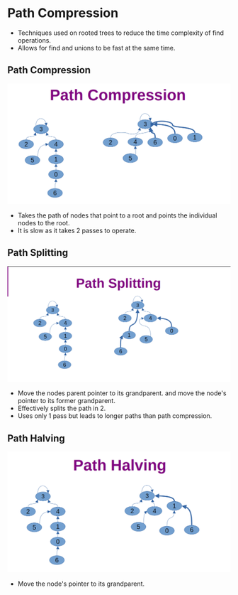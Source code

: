 # Path Compression

* Techniques used on rooted trees to reduce the time complexity of find operations.
* Allows for find and unions to be fast at the same time.

## Path Compression
![](../img/path_compression.png)
* Takes the path of nodes that point to a root and points the individual nodes to the root.
* It is slow as it takes 2 passes to operate.

## Path Splitting
![](../img/path_splitting.png)
* Move the nodes parent pointer to its grandparent. and move the node's pointer to its former grandparent.
* Effectively splits the path in 2.
* Uses only 1 pass but leads to longer paths than path compression.

## Path Halving
![](../img/path_halving.png)
* Move the node's pointer to its grandparent.
